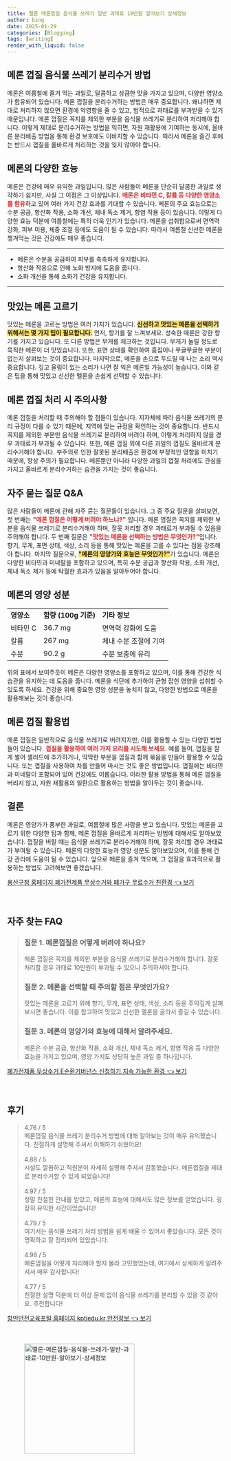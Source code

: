 ```yaml
---
title: 멜론 메론껍질 음식물 쓰레기 일반 과태료 10만원 알아보기 상세정보
author: bing
date: 2025-01-29
categories: [Blogging]
tags: [writing]
render_with_liquid: false
---
```



<h2 id='메론 껍질 음식물 쓰레기 분리수거 방법'>메론 껍질 음식물 쓰레기 분리수거 방법</h2>

<p>메론은 여름철에 즐겨 먹는 과일로, 달콤하고 상큼한 맛을 가지고 있으며, 다양한 영양소가 함유되어 있습니다. 메론 껍질을 분리수거하는 방법은 매우 중요합니다. 왜냐하면 제대로 처리하지 않으면 환경에 악영향을 줄 수 있고, 법적으로 과태료를 부과받을 수 있기 때문입니다. 메론 껍질은 꼭지를 제외한 부분을 음식물 쓰레기로 분리하여 처리해야 합니다. 이렇게 제대로 분리수거하는 방법을 익히면, 자원 재활용에 기여하는 동시에, 올바른 분리배출 방법을 통해 환경 보호에도 이바지할 수 있습니다. 따라서 메론을 즐긴 후에는 반드시 껍질을 올바르게 처리하는 것을 잊지 않아야 합니다.</p>

<h2 id='메론의 다양한 효능'>메론의 다양한 효능</h2>

<p>메론은 건강에 매우 유익한 과일입니다. 많은 사람들이 메론을 단순히 달콤한 과일로 생각하기 쉽지만, 사실 그 이점은 그 이상입니다. <b><span style="color: #ee2323;">메론은 비타민 C, 칼륨 등 다양한 영양소를 함유</span></b>하고 있어 여러 가지 건강 효과를 기대할 수 있습니다. 메론의 주요 효능으로는 수분 공급, 항산화 작용, 소화 개선, 체내 독소 제거, 항염 작용 등이 있습니다. 이렇게 다양한 효능 덕분에 여름철에는 특히 더욱 인기가 있습니다. 메론을 섭취함으로써 면역력 강화, 피부 미용, 체중 조절 등에도 도움이 될 수 있습니다. 따라서 여름철 신선한 메론을 챙겨먹는 것은 건강에도 매우 좋습니다.</p>

<hr />

<ul>
    <li>메론은 수분을 공급하여 피부를 촉촉하게 유지합니다.</li>
    <li>항산화 작용으로 인해 노화 방지에 도움을 줍니다.</li>
    <li>소화 개선을 통해 소화기 건강을 유지합니다.</li>
</ul>

<hr />

<h2 id='맛있는 메론 고르기'>맛있는 메론 고르기</h2>

<p>맛있는 메론을 고르는 방법은 여러 가지가 있습니다. <b><span style="background-color: #ffe066;">신선하고 맛있는 메론을 선택하기 위해서는 몇 가지 팁이 필요합니다.</span></b> 먼저, 향기를 잘 느껴보세요. 성숙한 메론은 강한 향기를 가지고 있습니다. 또 다른 방법은 무게를 체크하는 것입니다. 무게가 눌릴 정도로 묵직한 메론이 더 맛있습니다. 또한, 표면 상태를 확인하여 흠집이나 쭈글쭈글한 부분이 없는지 살펴보는 것이 중요합니다. 마지막으로, 메론을 손으로 두드릴 때 나는 소리 역시 중요합니다. 깊고 울림이 있는 소리가 나면 잘 익은 메론일 가능성이 높습니다. 이와 같은 팁을 통해 맛있고 신선한 멜론을 손쉽게 선택할 수 있습니다.</p>

<h2 id='메론 껍질 처리 시 주의사항'>메론 껍질 처리 시 주의사항</h2>

<p>메론 껍질을 처리할 때 주의해야 할 점들이 있습니다. 지자체에 따라 음식물 쓰레기의 분리 규정이 다를 수 있기 때문에, 지역에 맞는 규정을 확인하는 것이 중요합니다. 반드시 꼭지를 제외한 부분만 음식물 쓰레기로 분리하여 버려야 하며, 이렇게 처리하지 않을 경우 과태료가 부과될 수 있습니다. 또한, 메론 껍질 외에 다른 과일의 껍질도 올바르게 분리수거해야 합니다. 부주의로 인한 잘못된 분리배출은 환경에 부정적인 영향을 미치기 때문에, 항상 주의가 필요합니다. 메론뿐만 아니라 다양한 과일의 껍질 처리에도 관심을 가지고 올바르게 분리수거하는 습관을 가지는 것이 좋습니다.</p>

<h2 id='자주 묻는 질문 Q&A'>자주 묻는 질문 Q&A</h2>

<p>많은 사람들이 메론에 관해 자주 묻는 질문들이 있습니다. 그 중 주요 질문을 살펴보면, 첫 번째는 <b><span style="color: #ee2323;">"메론 껍질은 어떻게 버려야 하느냐?"</span></b> 입니다. 메론 껍질은 꼭지를 제외한 부분을 음식물 쓰레기로 분리수거해야 하며, 잘못 처리할 경우 과태료가 부과될 수 있음을 주의해야 합니다. 두 번째 질문은 <b><span style="color: #ee2323;">"맛있는 메론을 선택하는 방법은 무엇인가?"</span></b>입니다. 향기, 무게, 표면 상태, 색상, 소리 등을 통해 맛있는 메론을 고를 수 있다는 점을 강조해야 합니다. 마지막 질문으로, <b><span style="background-color: #ffe066;">"메론의 영양가와 효능은 무엇인가?"</span></b>가 있습니다. 메론은 다양한 비타민과 미네랄을 포함하고 있으며, 특히 수분 공급과 항산화 작용, 소화 개선, 체내 독소 제거 등에 탁월한 효과가 있음을 알아두어야 합니다.</p>

<h2 id='메론의 영양 성분'>메론의 영양 성분</h2>

<table>
    <tr>
        <td><b>영양소</b></td>
        <td><b>함량 (100g 기준)</b></td>
        <td><b>기타 정보</b></td>
    </tr>
    <tr>
        <td>비타민 C</td>
        <td>36.7 mg</td>
        <td>면역력 강화에 도움</td>
    </tr>
    <tr>
        <td>칼륨</td>
        <td>267 mg</td>
        <td>체내 수분 조절에 기여</td>
    </tr>
    <tr>
        <td>수분</td>
        <td>90.2 g</td>
        <td>수분 보충에 유리</td>
    </tr>
</table>

<p>위의 표에서 보여주듯이 메론은 다양한 영양소를 포함하고 있으며, 이를 통해 건강한 식습관을 유지하는 데 도움을 줍니다. 메론을 식단에 추가하여 균형 잡힌 영양을 섭취할 수 있도록 하세요. 건강을 위해 중요한 영양 성분을 놓치지 않고, 다양한 방법으로 메론을 활용해보는 것이 좋습니다.</p>

<h2 id='메론 껍질 활용법'>메론 껍질 활용법</h2>

<p>메론 껍질은 일반적으로 음식물 쓰레기로 버려지지만, 이를 활용할 수 있는 다양한 방법들이 있습니다. <b><span style="color: #ee2323;">껍질을 활용하여 여러 가지 요리를 시도해 보세요.</span></b> 예를 들어, 껍질을 잘게 썰어 샐러드에 추가하거나, 딱딱한 부분을 껍질과 함께 볶음을 만들어 활용할 수 있습니다. 또는 껍질을 사용하여 차를 만들어 마시는 것도 좋은 방법입니다. 껍질에는 비타민과 미네랄이 포함되어 있어 건강에도 이롭습니다. 이러한 활용 방법을 통해 메론 껍질을 버리지 않고, 자원 재활용의 일환으로 활용하는 방법을 알아두는 것이 좋습니다.</p>

<h2 id='결론'>결론</h2>

<p>메론은 영양가가 풍부한 과일로, 여름철에 많은 사랑을 받고 있습니다. 맛있는 메론을 고르기 위한 다양한 팁과 함께, 메론 껍질을 올바르게 처리하는 방법에 대해서도 알아보았습니다. 껍질을 버릴 때는 음식물 쓰레기로 분리수거해야 하며, 잘못 처리할 경우 과태료가 부여될 수 있습니다. 메론의 다양한 효능과 영양 성분도 알아보았으며, 이를 통해 건강 관리에 도움이 될 수 있습니다. 앞으로 메론을 즐겨 먹으며, 그 껍질을 효과적으로 활용하는 방법도 고려해보면 좋겠습니다.</p>


<p><a class="click-button" title="용산구청 홈페이지 폐가전제품 무상수거와 폐가구 무료수거 친환경" href="https://greenforu.github.io/posts/%EC%9A%A9%EC%82%B0%EA%B5%AC%EC%B2%AD-%ED%99%88%ED%8E%98%EC%9D%B4%EC%A7%80-%ED%8F%90%EA%B0%80%EC%A0%84%EC%A0%9C%ED%92%88-%EB%AC%B4%EC%83%81%EC%88%98%EA%B1%B0%EC%99%80-%ED%8F%90%EA%B0%80%EA%B5%AC-%EB%AC%B4%EB%A3%8C%EC%88%98%EA%B1%B0-%EC%B9%9C%ED%99%98%EA%B2%BD/" rel="dofollow">용산구청 홈페이지 폐가전제품 무상수거와 폐가구 무료수거 친환경 👈 보기</a></p><br>
<h2 id='자주_찾는_FAQ'>자주 찾는 FAQ</h2>
<div itemscope="" itemtype="https://schema.org/FAQPage"> 
<blockquote> 
<div itemscope="" itemprop="mainEntity" itemtype="https://schema.org/Question"> 
<h3 itemprop="name">질문 1. 메론껍질은 어떻게 버려야 하나요?</h3> 
<div itemscope="" itemprop="acceptedAnswer" itemtype="https://schema.org/Answer"> 
<span itemprop="text"> 
<p>메론 껍질은 꼭지를 제외한 부분을 음식물 쓰레기로 분리수거해야 합니다. 잘못 처리할 경우 과태료 10만원이 부과될 수 있으니 주의하셔야 합니다.</p> 
</span> 
</div> 
</div> 

<div itemscope="" itemprop="mainEntity" itemtype="https://schema.org/Question"> 
<h3 itemprop="name">질문 2. 메론을 선택할 때 주의할 점은 무엇인가요?</h3> 
<div itemscope="" itemprop="acceptedAnswer" itemtype="https://schema.org/Answer"> 
<span itemprop="text"> 
<p>맛있는 메론을 고르기 위해 향기, 무게, 표면 상태, 색상, 소리 등을 주의깊게 살펴보시면 좋습니다. 이를 참고하여 맛있고 신선한 멜론을 골라서 즐길 수 있습니다.</p> 
</span> 
</div> 
</div> 

<div itemscope="" itemprop="mainEntity" itemtype="https://schema.org/Question"> 
<h3 itemprop="name">질문 3. 메론의 영양가와 효능에 대해서 알려주세요.</h3> 
<div itemscope="" itemprop="acceptedAnswer" itemtype="https://schema.org/Answer"> 
<span itemprop="text"> 
<p>메론은 수분 공급, 항산화 작용, 소화 개선, 체내 독소 제거, 항염 작용 등 다양한 효능을 가지고 있으며, 영양 가치도 상당히 높은 과일 중 하나입니다.</p> 
</span> 
</div> 
</div> 
</blockquote> 
</div>
<p><a class="click-button" title="폐가전제품 무상수거 E순환거버넌스 신청하기 지속 가능한 환경" href="https://greenforu.github.io/posts/%ED%8F%90%EA%B0%80%EC%A0%84%EC%A0%9C%ED%92%88-%EB%AC%B4%EC%83%81%EC%88%98%EA%B1%B0-E%EC%88%9C%ED%99%98%EA%B1%B0%EB%B2%84%EB%84%8C%EC%8A%A4-%EC%8B%A0%EC%B2%AD%ED%95%98%EA%B8%B0-%EC%A7%80%EC%86%8D-%EA%B0%80%EB%8A%A5%ED%95%9C-%ED%99%98%EA%B2%BD/" rel="dofollow">폐가전제품 무상수거 E순환거버넌스 신청하기 지속 가능한 환경 👈 보기</a></p><br>
<h2 id='후기'>후기</h2>
<div itemscope itemtype="https://schema.org/Product">
  <blockquote>
  <div itemprop="review" itemscope itemtype="https://schema.org/Review">
      <div itemprop="reviewRating" itemscope itemtype="https://schema.org/Rating"> <span itemprop="ratingValue">4.76</span> / <span itemprop="bestRating">5</span> </div>
      <span itemprop="reviewBody">메론껍질 음식물 쓰레기 분리수거 방법에 대해 알아보는 것이 매우 유익했습니다. 친절하게 설명해 주셔서 이해하기 쉬웠어요!</span>
  </div>
  <br>
  <div itemprop="review" itemscope itemtype="https://schema.org/Review">
      <div itemprop="reviewRating" itemscope itemtype="https://schema.org/Rating"> <span itemprop="ratingValue">4.88</span> / <span itemprop="bestRating">5</span> </div>
      <span itemprop="reviewBody">시설도 깔끔하고 직원분이 자세히 설명해 주셔서 감동했습니다. 메론껍질을 제대로 분리수거할 수 있게 되었습니다!</span>
  </div>
  <br>
  <div itemprop="review" itemscope itemtype="https://schema.org/Review">
      <div itemprop="reviewRating" itemscope itemtype="https://schema.org/Rating"> <span itemprop="ratingValue">4.97</span> / <span itemprop="bestRating">5</span> </div>
      <span itemprop="reviewBody">정말 친절한 안내를 받았고, 메론의 효능에 대해서도 많은 정보를 얻었습니다. 굉장히 유익한 시간이었습니다!</span>
  </div>
  <br>
  <div itemprop="review" itemscope itemtype="https://schema.org/Review">
      <div itemprop="reviewRating" itemscope itemtype="https://schema.org/Rating"> <span itemprop="ratingValue">4.79</span> / <span itemprop="bestRating">5</span> </div>
      <span itemprop="reviewBody">여기서는 음식물 쓰레기 처리 방법을 쉽게 배울 수 있어서 좋았습니다. 모든 것이 명확하고 잘 정리되어 있었습니다.</span>
  </div>
  <br>
  <div itemprop="review" itemscope itemtype="https://schema.org/Review">
      <div itemprop="reviewRating" itemscope itemtype="https://schema.org/Rating"> <span itemprop="ratingValue">4.98</span> / <span itemprop="bestRating">5</span> </div>
      <span itemprop="reviewBody">메론껍질을 어떻게 처리해야 할지 몰라 고민했었는데, 여기에서 상세하게 알려주셔서 매우 감사합니다!</span>
  </div>
  <br>
  <div itemprop="review" itemscope itemtype="https://schema.org/Review">
      <div itemprop="reviewRating" itemscope itemtype="https://schema.org/Rating"> <span itemprop="ratingValue">4.77</span> / <span itemprop="bestRating">5</span> </div>
      <span itemprop="reviewBody">친절한 설명 덕분에 더 이상 문제 없이 음식물 쓰레기를 분리할 수 있을 것 같아요. 추천합니다!</span>
  </div>
  </blockquote>
</div>
<p><a class="click-button" title="항만안전교육포털 홈페이지 kptiedu.kr 안전정보" href="https://greenforu.github.io/posts/%ED%95%AD%EB%A7%8C%EC%95%88%EC%A0%84%EA%B5%90%EC%9C%A1%ED%8F%AC%ED%84%B8-%ED%99%88%ED%8E%98%EC%9D%B4%EC%A7%80-kptiedu.kr-%EC%95%88%EC%A0%84%EC%A0%95%EB%B3%B4/" rel="dofollow">항만안전교육포털 홈페이지 kptiedu.kr 안전정보 👈 보기</a></p><br>
<figure class="image"><img src="https://greenforu.github.io/assets/img/thumbnail/멜론-메론껍질-음식물-쓰레기-일반-과태료-10만원-알아보기-상세정보.webp" alt="멜론-메론껍질-음식물-쓰레기-일반-과태료-10만원-알아보기-상세정보" width="256" height="256"></figure>